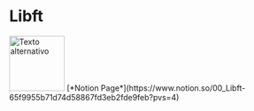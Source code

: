 # Libft

<img src="[https://upload.wikimedia.org/wikipedia/commons/4/45/Notion_app_logo.png]" alt="Texto alternativo" width="100" height="100" />
[*Notion Page*](https://www.notion.so/00_Libft-65f9955b71d74d58867fd3eb2fde9feb?pvs=4)
